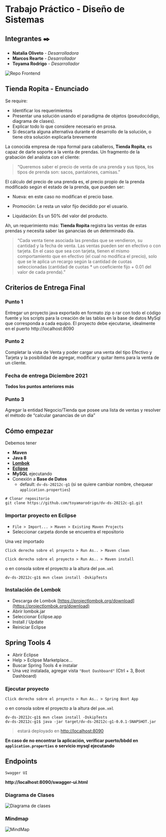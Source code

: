 # Trabajo Práctico - Diseño de Sistemas

## Integrantes ✒️

* **Natalia Oliveto** - *Desarrolladora*
* **Marcos Rearte** - *Desarrollador*
* **Toyama Rodrigo** - *Desarrollador*

![Repo Frontend](https://github.com/toyamarodrigo/dv-ds-20212c-g1-front)

## Tienda Ropita - Enunciado

Se require:

* Identificar los requerimientos
* Presentar una solución usando el paradigma de objetos (pseudocódigo, diagrama de clases).
* Explicar todo lo que considere necesario en prosa.
* Si descarta alguna alternativa durante el desarrollo de la solución, o tiene otra solución explicarla brevemente

La conocida empresa de ropa formal para caballeros, **Tienda Ropita**, es capaz de darle
soporte a la venta de prendas. Un fragmento de la grabación del analista con el cliente:

> “Queremos saber el precio de venta de una prenda y sus tipos, los tipos de prenda son: sacos, pantalones, camisas.”

El cálculo del precio de una prenda es, el precio propio de la prenda modificado según el
estado de la prenda, que pueden ser:

* Nueva: en este caso no modifican el precio base.

* Promoción: Le resta un valor fijo decidido por el usuario.

* Liquidación: Es un 50% del valor del producto.

Ah, un requerimiento más: **Tienda Ropita** registra las ventas de estas prendas y necesita
saber las ganancias de un determinado día.

> “Cada venta tiene asociada las prendas que se vendieron, su cantidad y la fecha de venta. Las ventas pueden ser en efectivo o con tarjeta. En el caso que sea con tarjeta, tienen el mismo comportamiento que en efectivo (el cual no modifica el precio), solo que se le aplica un recargo según la cantidad de cuotas seleccionadas (cantidad de cuotas * un coeficiente fijo + 0.01 del valor de cada prenda).”

## Criterios de Entrega Final

### Punto 1
Entregar un proyecto java exportado en formato zip o rar con todo el código fuente y los scripts para la creación de las tablas en la base de datos MySql que corresponda a cada equipo.
El proyecto debe ejecutarse, idealmente en el puerto http://localhost:8090

### Punto 2
Completar la vista de Venta y poder cargar una venta del tipo Efectivo y Tarjeta y la posibilidad de agregar, modificar y quitar items para la venta de un cliente.

### Fecha de entrega Diciembre 2021

**Todos los puntos anteriores más**

### Punto 3
Agregar la entidad Negocio/Tienda que posee una lista de ventas y resolver el método de “calcular ganancias de un día”


## Cómo empezar

Debemos tener

* **Maven**
* **Java 8**
* **[Lombok](https://projectlombok.org/)**
* **[Eclipse](https://www.eclipse.org/)**
* **MySQL** ejecutando
* Conexión a **Base de Datos**
  * default: `dv-ds-20212c-g1` (si se quiere cambiar nombre, chequear `application.properties`)

```shell
# Clonar repositorio
git clone https://github.com/toyamarodrigo/dv-ds-20212c-g1.git
```

### Importar proyecto en Eclipse

* `File > Import... > Maven > Existing Maven Projects`
* Seleccionar carpeta donde se encuentra el repositorio

Una vez importado

`Click derecho sobre el proyecto > Run As.. > Maven clean`

`Click derecho sobre el proyecto > Run As.. > Maven install`

o en consola sobre el proyecto a la altura del `pom.xml`

```shell
dv-ds-20212c-g1$ mvn clean install -DskipTests
```

### Instalación de Lombok

* Descarga de Lombok [https://projectlombok.org/download](https://projectlombok.org/download)
* Abrir lombok.jar
* Seleccionar Eclipse.app
* Install / Update
* Reiniciar Eclipse

## Spring Tools 4

* Abrir Eclipse
* Help > Eclipse Marketplace...
* Buscar Spring Tools 4 e instalar
* Una vez instalada, agregar vista `"Boot Dashboard"` (Ctrl + 3, Boot Dashboard)

### Ejecutar proyecto

`Click derecho sobre el proyecto > Run As.. > Spring Boot App`

o en consola sobre el proyecto a la altura del `pom.xml`

```shell
dv-ds-20212c-g1$ mvn clean install -DskipTests
dv-ds-20212c-g1$ java -jar target/dv-ds-20212c-g1-0.0.1-SNAPSHOT.jar
```

> estará deployado en <http://localhost:8090>

**En caso de no encontrar la aplicación, verificar puerto/bbdd en `application.properties` o servicio mysql ejecutando**

## Endpoints

`Swagger UI`

**http://localhost:8090/swagger-ui.html**


### Diagrama de Clases

![Diagrama de clases](https://i.imgur.com/eZLzCHq.png)

### Mindmap

![MindMap](https://i.imgur.com/EwJUo7V.png)
